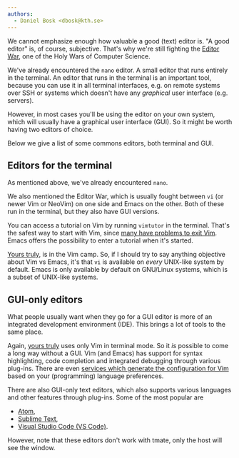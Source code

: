 ```yaml
---
authors:
  - Daniel Bosk <dbosk@kth.se>
---
```


We cannot emphasize enough how valuable a good (text) editor is. "A good 
editor" is, of course, subjective. That's why we're still fighting the [Editor 
War][editor-war], one of the Holy Wars of Computer Science.

[editor-war]: https://en.wikipedia.org/wiki/Editor_war

We've already encountered the `nano` editor. A small editor that runs entirely 
in the terminal. An editor that runs in the terminal is an important tool, 
because you can use it in all terminal interfaces, e.g. on remote systems over 
SSH or systems which doesn't have any *graphical* user interface (e.g. 
servers).

However, in most cases you'll be using the editor on your own system, which 
will usually have a graphical user interface (GUI). So it might be worth having 
two editors of choice.

Below we give a list of some commons editors, both terminal and GUI.


## Editors for the terminal

As mentioned above, we've already encountered `nano`.

We also mentioned the Editor War, which is usually fought between `vi` (or 
newer Vim or NeoVim) on one side and Emacs on the other. Both of these run in 
the terminal, but they also have GUI versions.

You can access a tutorial on Vim by running `vimtutor` in the terminal. That's 
the safest way to start with Vim, since [many have problems to exit 
Vim][sx-exit-vim]. Emacs offers the possibility to enter a tutorial when it's 
started.

[sx-exit-vim]: https://stackoverflow.blog/2017/05/23/stack-overflow-helping-one-million-developers-exit-vim/

[Yours truly][dbosk], is in the Vim camp. So, if I should try to say anything 
objective about Vim vs Emacs, it's that `vi` is available on *every* UNIX-like 
system by default. Emacs is only available by default on GNU/Linux systems, 
which is a subset of UNIX-like systems.

[dbosk]: https://daniel.bosk.se


## GUI-only editors

What people usually want when they go for a GUI editor is more of an integrated 
development environment (IDE). This brings a lot of tools to the same place.

Again, [yours truly][dbosk] uses only Vim in terminal mode. So it *is* possible 
to come a long way without a GUI. Vim (and Emacs) has support for syntax 
highlighting, code completion and integrated debugging through various 
plug-ins. There are even [services which generate the configuration for 
Vim][vim-bootstrap] based on your (programming) language preferences.

[vim-bootstrap]: https://vim-bootstrap.com/

There are also GUI-only text editors, which also supports various languages and 
other features through plug-ins. Some of the most popular are

 - [Atom](https://atom.io/),
 - [Sublime Text](https://www.sublimetext.com/),
 - [Visual Studio Code (VS Code)](https://code.visualstudio.com/).

However, note that these editors don't work with tmate, only the host will see 
the window.
